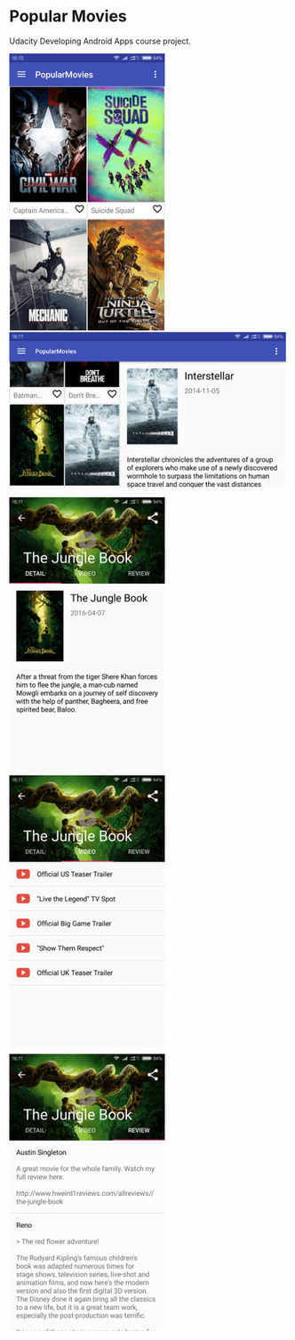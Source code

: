 # Popular Movies

Udacity Developing Android Apps course project.

<img src="images/1.png" width="280"/> <img src="images/2.png" height="280"/>

<img src="images/3.png" width="280"/> <img src="images/4.png" width="280"/> <img src="images/5.png" width="280"/>

